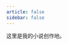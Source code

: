 ```yaml
---
article: false
sidebar: false
---
```

这里是我的小说创作地。

<div style="display: flex; flex-wrap: wrap;">
  <VPCard
      title="亚麻故事集--番外篇"
      logo="/assets/friendsHead/WangYuQin.jpg"
      desc="像是做了一场梦，醒了很久还是很感动"
      link="/fiction/love.html"
      style="flex: 1 1 30%; margin: 10px; box-sizing: border-box;"
  />
</div>